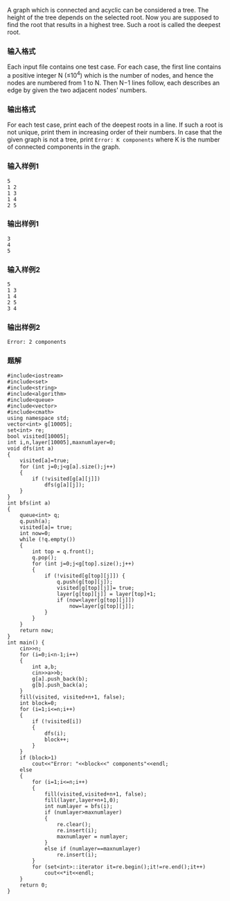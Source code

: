 A graph which is connected and acyclic can be considered a tree. The height of the tree depends on the selected root. Now you are supposed to find the root that results in a highest tree. Such a root is called the deepest root.
### 输入格式
Each input file contains one test case. For each case, the first line contains a positive integer N (≤10<sup>4</sup>) which is the number of nodes, and hence the nodes are numbered from 1 to N. Then N−1 lines follow, each describes an edge by given the two adjacent nodes' numbers.
### 输出格式
For each test case, print each of the deepest roots in a line. If such a root is not unique, print them in increasing order of their numbers. In case that the given graph is not a tree, print `Error: K components` where K is the number of connected components in the graph.
### 输入样例1
```
5
1 2
1 3
1 4
2 5
```
### 输出样例1
```
3
4
5
```
### 输入样例2
```
5
1 3
1 4
2 5
3 4
```
### 输出样例2
```
Error: 2 components
```

### 题解
```
#include<iostream>
#include<set>
#include<string>
#include<algorithm>
#include<queue>
#include<vector>
#include<cmath>
using namespace std;
vector<int> g[10005];
set<int> re;
bool visited[10005];
int i,n,layer[10005],maxnumlayer=0;
void dfs(int a)
{
    visited[a]=true;
    for (int j=0;j<g[a].size();j++)
    {
        if (!visited[g[a][j]])
            dfs(g[a][j]);
    }
}
int bfs(int a)
{
    queue<int> q;
    q.push(a);
    visited[a]= true;
    int now=0;
    while (!q.empty())
    {
        int top = q.front();
        q.pop();
        for (int j=0;j<g[top].size();j++)
        {
            if (!visited[g[top][j]]) {
                q.push(g[top][j]);
                visited[g[top][j]]= true;
                layer[g[top][j]] = layer[top]+1;
                if (now<layer[g[top][j]])
                    now=layer[g[top][j]];
            }
        }
    }
    return now;
}
int main() {
    cin>>n;
    for (i=0;i<n-1;i++)
    {
        int a,b;
        cin>>a>>b;
        g[a].push_back(b);
        g[b].push_back(a);
    }
    fill(visited, visited+n+1, false);
    int block=0;
    for (i=1;i<=n;i++)
    {
        if (!visited[i])
        {
            dfs(i);
            block++;
        }
    }
    if (block>1)
        cout<<"Error: "<<block<<" components"<<endl;
    else
    {
        for (i=1;i<=n;i++)
        {
            fill(visited,visited+n+1, false);
            fill(layer,layer+n+1,0);
            int numlayer = bfs(i);
            if (numlayer>maxnumlayer)
            {
                re.clear();
                re.insert(i);
                maxnumlayer = numlayer;
            }
            else if (numlayer==maxnumlayer)
                re.insert(i);
        }
        for (set<int>::iterator it=re.begin();it!=re.end();it++)
            cout<<*it<<endl;
    }
    return 0;
}
```
